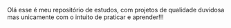 Olá esse é meu repositório de estudos, com projetos de qualidade duvidosa mas unicamente com o intuito de praticar e aprender!!!
